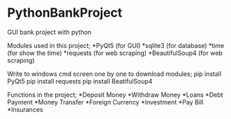 # PythonBankProject
GUI bank project with python

Modules used in this project;
*PyQt5 (for GUI)
*sqlite3 (for database)
*time (for show the time)
*requests (for web scraping)
*BeautifulSoup4 (for web scraping)

Write to windows cmd screen one by one to download modules;
pip install PyQt5
pip install requests
pip install BeatifulSoup4

Functions in the project;
*Deposit Money
*Withdraw Money
*Loans
*Debt Payment
*Money Transfer
*Foreign Currency
*Investment
*Pay Bill
*Insurances
